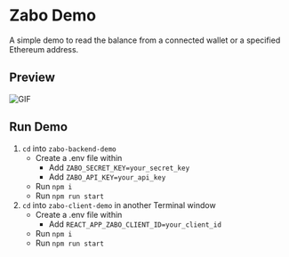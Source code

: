 # Zabo Demo
A simple demo to read the balance from a connected wallet or a specified Ethereum address.

## Preview
![GIF](https://i.imgur.com/ZHSVdSE.gif)

## Run Demo
1. `cd` into `zabo-backend-demo`
    - Create a .env file within
      - Add `ZABO_SECRET_KEY=your_secret_key`
      - Add `ZABO_API_KEY=your_api_key`
    - Run `npm i`
    - Run `npm run start`
2. `cd` into `zabo-client-demo` in another Terminal window
    - Create a .env file within
      - Add `REACT_APP_ZABO_CLIENT_ID=your_client_id`
    - Run `npm i`
    - Run `npm run start`
